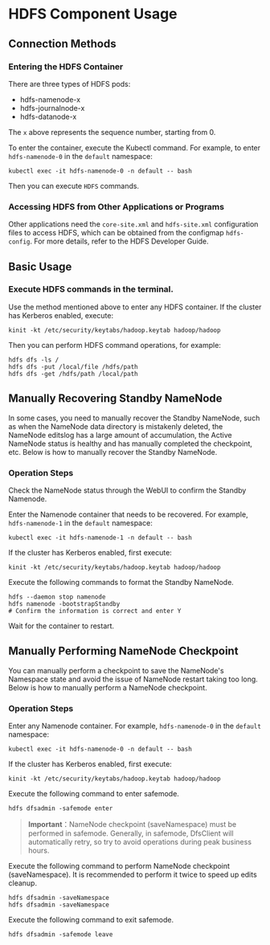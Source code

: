 # HDFS Component Usage

## Connection Methods

### Entering the HDFS Container

There are three types of HDFS pods:

- hdfs-namenode-x
- hdfs-journalnode-x
- hdfs-datanode-x

The `x` above represents the sequence number, starting from 0.

To enter the container, execute the Kubectl command. For example, to enter `hdfs-namenode-0` in the `default` namespace:


```shell
kubectl exec -it hdfs-namenode-0 -n default -- bash
```

Then you can execute `HDFS` commands.

### Accessing HDFS from Other Applications or Programs

Other applications need the `core-site.xml` and `hdfs-site.xml` configuration files to access HDFS, which can be obtained from the configmap `hdfs-config`. For more details, refer to the HDFS Developer Guide.

## Basic Usage

### Execute HDFS commands in the terminal.

Use the method mentioned above to enter any HDFS container. If the cluster has Kerberos enabled, execute:

```shell
kinit -kt /etc/security/keytabs/hadoop.keytab hadoop/hadoop
```

Then you can perform HDFS command operations, for example:

```shell
hdfs dfs -ls /
hdfs dfs -put /local/file /hdfs/path
hdfs dfs -get /hdfs/path /local/path
```

## Manually Recovering Standby NameNode

In some cases, you need to manually recover the Standby NameNode, such as when the NameNode data directory is mistakenly deleted, the NameNode editslog has a large amount of accumulation, the Active NameNode status is healthy and has manually completed the checkpoint, etc. Below is how to manually recover the Standby NameNode.

### Operation Steps

Check the NameNode status through the WebUI to confirm the Standby Namenode.

Enter the Namenode container that needs to be recovered. For example, `hdfs-namenode-1` in the `default` namespace:


```shell
kubectl exec -it hdfs-namenode-1 -n default -- bash
```

If the cluster has Kerberos enabled, first execute:

```shell
kinit -kt /etc/security/keytabs/hadoop.keytab hadoop/hadoop
```

Execute the following commands to format the Standby NameNode.

```shell
hdfs --daemon stop namenode
hdfs namenode -bootstrapStandby
# Confirm the information is correct and enter Y
```

Wait for the container to restart.

## Manually Performing NameNode Checkpoint

You can manually perform a checkpoint to save the NameNode's Namespace state and avoid the issue of NameNode restart taking too long. Below is how to manually perform a NameNode checkpoint.

### Operation Steps

Enter any Namenode container. For example, `hdfs-namenode-0` in the `default` namespace:

```shell
kubectl exec -it hdfs-namenode-0 -n default -- bash
```

If the cluster has Kerberos enabled, first execute:

```shell
kinit -kt /etc/security/keytabs/hadoop.keytab hadoop/hadoop
```

Execute the following command to enter safemode.

```shell
hdfs dfsadmin -safemode enter
```

> **Important**：NameNode checkpoint (saveNamespace) must be performed in safemode. Generally, in safemode, DfsClient will automatically retry, so try to avoid operations during peak business hours.

Execute the following command to perform NameNode checkpoint (saveNamespace). It is recommended to perform it twice to speed up edits cleanup.

```shell
hdfs dfsadmin -saveNamespace
hdfs dfsadmin -saveNamespace
```

Execute the following command to exit safemode.

```shell
hdfs dfsadmin -safemode leave
```
